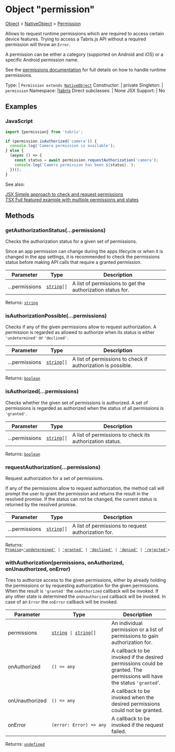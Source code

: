 ---
---
# Object "permission"

<a href="https://developer.mozilla.org/en-US/docs/Web/JavaScript/Reference/Global_Objects/Object" title="View &quot;Object&quot; on MDN">Object</a> > <a href="NativeObject.html" title="NativeObject Class Reference">NativeObject</a> > <a href="#" >Permission</a>

Allows to request runtime permissions which are required to access certain device features. Trying to access a Tabris.js API without a required permission will throw an `Error`.

A permission can be either a category (supported on Android and iOS) or a specific Android permission name.

 See the [permissions documentation](../permissions.md) for full details on how to handle runtime permissions.


Type: | <code style="white-space: nowrap">Permission extends <a href="NativeObject.html" title="NativeObject Class Reference">NativeObject</a></code>
Constructor: | private
Singleton: | `permission`
Namespace: |<a href="../modules.html#startup" >tabris</a>
Direct subclasses: | None
JSX Support: | No


## Examples
### JavaScript


```js
import {permission} from 'tabris';

if (permission.isAuthorized('camera')) {
  console.log('Camera permission is available');
} else {
  (async () => {
    const status = await permission.requestAuthorization('camera');
    console.log(`Camera permission has been ${status}.`);
  })();
}
```


See also:
  
[<span class='language jsx'>JSX</span> Simple approach to check and request permissions](https://playground.tabris.com/?gitref=v3.6.0&snippet=permission.jsx)  
[<span class='language tsx'>TSX</span> Full featured example with multiple permissions and states](https://playground.tabris.com/?gitref=v3.6.0&snippet=permission-advanced.tsx)

## Methods

### getAuthorizationStatus(...permissions)



Checks the authorization status for a given set of permissions.

Since an app permission can change during the apps lifecycle or when it is changed in the app settings, it is recommended to check the permissions status before making API calls that require a granted permission.


Parameter|Type|Description
-|-|-
...permissions | <code style="white-space: nowrap"><a href="https://developer.mozilla.org/en-US/docs/Web/JavaScript/Data_structures#String_type" title="View &quot;string&quot; on MDN">string</a>[]</code> | A list of permissions to get the authorization status for.


Returns: <code style="white-space: nowrap"><a href="https://developer.mozilla.org/en-US/docs/Web/JavaScript/Data_structures#String_type" title="View &quot;string&quot; on MDN">string</a></code>

### isAuthorizationPossible(...permissions)



Checks if any of the given permissions allow to request authorization. A permission is regarded as allowed to authorize when its status is either `'undetermined'` or `'declined'`.


Parameter|Type|Description
-|-|-
...permissions | <code style="white-space: nowrap"><a href="https://developer.mozilla.org/en-US/docs/Web/JavaScript/Data_structures#String_type" title="View &quot;string&quot; on MDN">string</a>[]</code> | A list of permissions to check if authorization is possible.


Returns: <code style="white-space: nowrap"><a href="https://developer.mozilla.org/en-US/docs/Web/JavaScript/Data_structures#Boolean_type" title="View &quot;boolean&quot; on MDN">boolean</a></code>

### isAuthorized(...permissions)



Checks whether the given set of permissions is authorized. A set of permissions is regarded as authorized when the status of all permissions is `'granted'`.


Parameter|Type|Description
-|-|-
...permissions | <code style="white-space: nowrap"><a href="https://developer.mozilla.org/en-US/docs/Web/JavaScript/Data_structures#String_type" title="View &quot;string&quot; on MDN">string</a>[]</code> | A list of permissions to check its authorization status.


Returns: <code style="white-space: nowrap"><a href="https://developer.mozilla.org/en-US/docs/Web/JavaScript/Data_structures#Boolean_type" title="View &quot;boolean&quot; on MDN">boolean</a></code>

### requestAuthorization(...permissions)



Request authorization for a set of permissions.

If any of the permissions allow to request authorization, the method call will prompt the user to grant the permission and returns the result in the resolved promise. If the status can not be changed, the current status is returned by the resolved promise.


Parameter|Type|Description
-|-|-
...permissions | <code style="white-space: nowrap"><a href="https://developer.mozilla.org/en-US/docs/Web/JavaScript/Data_structures#String_type" title="View &quot;string&quot; on MDN">string</a>[]</code> | A list of permissions to request authorization for.


Returns: <code style="white-space: nowrap"><a href="https://developer.mozilla.org/en-US/docs/Web/JavaScript/Reference/Global_Objects/Promise" title="View &quot;Promise&quot; on MDN">Promise</a>&lt;<a href="https://developer.mozilla.org/en-US/docs/Web/JavaScript/Data_structures#String_type" title="View &quot;string&quot; on MDN">'undetermined'</a> &#124; <a href="https://developer.mozilla.org/en-US/docs/Web/JavaScript/Data_structures#String_type" title="View &quot;string&quot; on MDN">'granted'</a> &#124; <a href="https://developer.mozilla.org/en-US/docs/Web/JavaScript/Data_structures#String_type" title="View &quot;string&quot; on MDN">'declined'</a> &#124; <a href="https://developer.mozilla.org/en-US/docs/Web/JavaScript/Data_structures#String_type" title="View &quot;string&quot; on MDN">'denied'</a> &#124; <a href="https://developer.mozilla.org/en-US/docs/Web/JavaScript/Data_structures#String_type" title="View &quot;string&quot; on MDN">'rejected'</a>&gt;</code>

### withAuthorization(permissions, onAuthorized, onUnauthorized, onError)



Tries to authorize access to the given permissions, either by already holding the permissions or by requesting authorization for the given permissions. When the result is `'granted'` the `onAuthorized` callback will be invoked. If any other state is determined the `onUnauthorized` callback will be invoked. In case of an `Error` the `onError` callback will be invoked.


Parameter|Type|Description
-|-|-
permissions | <code style="white-space: nowrap"><a href="https://developer.mozilla.org/en-US/docs/Web/JavaScript/Data_structures#String_type" title="View &quot;string&quot; on MDN">string</a> &#124; <a href="https://developer.mozilla.org/en-US/docs/Web/JavaScript/Data_structures#String_type" title="View &quot;string&quot; on MDN">string</a>[]</code> | An individual permission or a list of permissions to gain authorization for.
onAuthorized | <code style="white-space: nowrap">() => any</code> | A callback to be invoked if the desired permissions could be granted. The permissions will have the status `'granted`'.
onUnauthorized | <code style="white-space: nowrap">() => any</code> | A callback to be invoked when the desired permissions could not be granted.
onError | <code style="white-space: nowrap">(error: Error) => any</code> | A callback to be invoked if the request failed.


Returns: <code style="white-space: nowrap"><a href="https://developer.mozilla.org/en-US/docs/Web/JavaScript/Data_structures#Undefined_type" title="View &quot;undefined&quot; on MDN">undefined</a></code>

